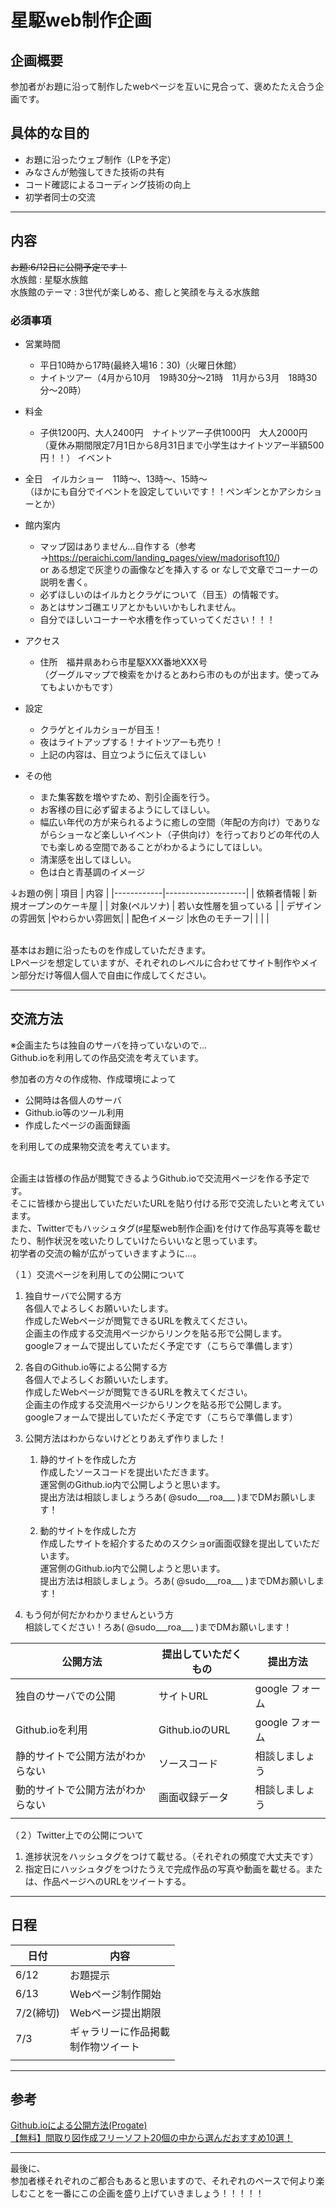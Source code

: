 # 星駆web制作企画

## 企画概要
参加者がお題に沿って制作したwebページを互いに見合って、褒めたたえ合う企画です。

## 具体的な目的
* お題に沿ったウェブ制作（LPを予定）
* みなさんが勉強してきた技術の共有
* コード確認によるコーディング技術の向上
* 初学者同士の交流

***

## 内容
~~お題:6/12日に公開予定です！~~
<br>水族館 : 星駆水族館
<br>水族館のテーマ : 3世代が楽しめる、癒しと笑顔を与える水族館

### 必須事項

* 営業時間
    * 平日10時から17時(最終入場16：30)（火曜日休館）
    * ナイトツアー（4月から10月　19時30分～21時　11月から3月　18時30分～20時）
* 料金　　　
    * 子供1200円、大人2400円　ナイトツアー子供1000円　大人2000円<br>（夏休み期間限定7月1日から8月31日まで小学生はナイトツアー半額500円！！）
イベント
* 全日　イルカショー　11時～、13時～、15時～<br>（ほかにも自分でイベントを設定していいです！！ペンギンとかアシカショーとか）
* 館内案内　
    * マップ図はありません…自作する（参考→https://peraichi.com/landing_pages/view/madorisoft10/)<br>or ある想定で灰塗りの画像などを挿入する or なしで文章でコーナーの説明を書く。
    * 必ずほしいのはイルカとクラゲについて（目玉）の情報です。
    * あとはサンゴ礁エリアとかもいいかもしれません。
    * 自分でほしいコーナーや水槽を作っていってください！！！
* アクセス
    * 住所　福井県あわら市星駆XXX番地XXX号<br>（グーグルマップで検索をかけるとあわら市のものが出ます。使ってみてもよいかもです）

* 設定
    * クラゲとイルカショーが目玉！
    * 夜はライトアップする！ナイトツアーも売り！
    * 上記の内容は、目立つように伝えてほしい

* その他
    * また集客数を増やすため、割引企画を行う。
    * お客様の目に必ず留まるようにしてほしい。
    * 幅広い年代の方が来られるように癒しの空間（年配の方向け）でありながらショーなど楽しいイベント（子供向け）を行っておりどの年代の人でも楽しめる空間であることがわかるようにしてほしい。
    * 清潔感を出してほしい。
    * 色は白と青基調のイメージ



↓お題の例
| 項目        | 内容                |
|------------|--------------------|
| 依頼者情報   | 新規オープンのケーキ屋 |
| 対象(ペルソナ) | 若い女性層を狙っている |
| デザインの雰囲気 |やわらかい雰囲気|
| 配色イメージ |水色のモチーフ|
| | |

<br>基本はお題に沿ったものを作成していただきます。
<br>LPページを想定していますが、それぞれのレベルに合わせてサイト制作やメイン部分だけ等個人個人で自由に作成してください。

***

## 交流方法
※企画主たちは独自のサーバを持っていないので…
<br>Github.ioを利用しての作品交流を考えています。

参加者の方々の作成物、作成環境によって
* 公開時は各個人のサーバ
* Github.io等のツール利用
* 作成したページの画面録画

を利用しての成果物交流を考えています。

<br>企画主は皆様の作品が閲覧できるようGithub.ioで交流用ページを作る予定です。
<br>そこに皆様から提出していただいたURLを貼り付ける形で交流したいと考えています。
<br>また、Twitterでもハッシュタグ(♯星駆web制作企画)を付けて作品写真等を載せたり、制作状況を呟いたりしていけたらいいなと思っています。
<br>初学者の交流の輪が広がっていきますように…。

（１）交流ページを利用しての公開について
1. 独自サーバで公開する方
    <br>各個人でよろしくお願いいたします。
    <br>作成したWebページが閲覧できるURLを教えてください。
    <br>企画主の作成する交流用ページからリンクを貼る形で公開します。
    <br>googleフォームで提出していただく予定です（こちらで準備します）

2. 各自のGithub.io等による公開する方
    <br>各個人でよろしくお願いいたします。
    <br>作成したWebページが閲覧できるURLを教えてください。
    <br>企画主の作成する交流用ページからリンクを貼る形で公開します。
    <br>googleフォームで提出していただく予定です（こちらで準備します）

3. 公開方法はわからないけどとりあえず作りました！
    1. 静的サイトを作成した方
        <br>作成したソースコードを提出いただきます。
        <br>運営側のGithub.io内で公開しようと思います。
        <br>提出方法は相談しましょうろあ( @sudo___roa___ )までDMお願いします！

    2. 動的サイトを作成した方
        <br>作成したサイトを紹介するためのスクショor画面収録を提出していただいます。
        <br>運営側のGithub.io内で公開しようと思います。
        <br>提出方法は相談しましょう。ろあ( @sudo___roa___ )までDMお願いします！

4. もう何が何だかわかりませんという方
<br>相談してください！ろあ( @sudo___roa___ )までDMお願いします！


| 公開方法          | 提出していただくもの  | 提出方法|
| ------------ | ------------------ |--------|
| 独自のサーバでの公開| サイトURL  | google フォーム |
| Github.ioを利用| Github.ioのURL  | google フォーム |
| 静的サイトで公開方法がわからない | ソースコード |相談しましょう|
| 動的サイトで公開方法がわからない | 画面収録データ | 相談しましょう|
|              |                    | |

（２）Twitter上での公開について
1. 進捗状況をハッシュタグをつけて載せる。（それぞれの頻度で大丈夫です）
2. 指定日にハッシュタグをつけたうえで完成作品の写真や動画を載せる。または、作品ページへのURLをツイートする。

***

## 日程
| 日付          | 内容               |
| ------------ | ------------------ |
| 6/12         | お題提示            |
| 6/13         | Webページ制作開始    |
| 7/2(締切)     | Webページ提出期限    |
| 7/3          | ギャラリーに作品掲載<br>制作物ツイート |
|              |                    |

***
## 参考 
[Github.ioによる公開方法(Progate)](https://prog-8.com/docs/github-pages)
<br>[【無料】間取り図作成フリーソフト20個の中から選んだおすすめ10選！](https://peraichi.com/landing_pages/view/madorisoft10/)
***

最後に、
<br>参加者様それぞれのご都合もあると思いますので、それぞれのペースで何より楽しむことを一番にこの企画を盛り上げていきましょう！！！！！





